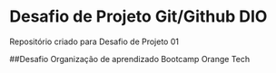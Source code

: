 # Desafio de Projeto Git/Github DIO
Repositório criado para  Desafio de Projeto 01

##Desafio
Organização de aprendizado Bootcamp Orange Tech



